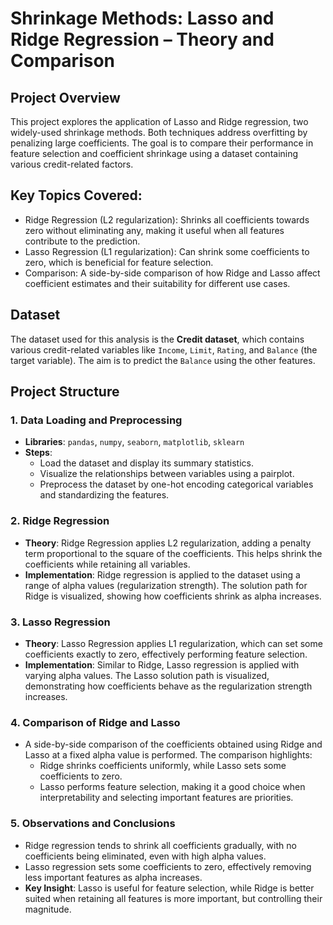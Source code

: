 # Shrinkage Methods: Lasso and Ridge Regression – Theory and Comparison

## Project Overview
This project explores the application of Lasso and Ridge regression, two widely-used shrinkage methods. Both techniques address overfitting by penalizing large coefficients. The goal is to compare their performance in feature selection and coefficient shrinkage using a dataset containing various credit-related factors.

## Key Topics Covered:
- Ridge Regression (L2 regularization): Shrinks all coefficients towards zero without eliminating any, making it useful when all features contribute to the prediction.
- Lasso Regression (L1 regularization): Can shrink some coefficients to zero, which is beneficial for feature selection.
- Comparison: A side-by-side comparison of how Ridge and Lasso affect coefficient estimates and their suitability for different use cases.

## Dataset
The dataset used for this analysis is the **Credit dataset**, which contains various credit-related variables like `Income`, `Limit`, `Rating`, and `Balance` (the target variable). The aim is to predict the `Balance` using the other features.

## Project Structure

### 1. Data Loading and Preprocessing
- **Libraries**: `pandas`, `numpy`, `seaborn`, `matplotlib`, `sklearn`
- **Steps**:
  - Load the dataset and display its summary statistics.
  - Visualize the relationships between variables using a pairplot.
  - Preprocess the dataset by one-hot encoding categorical variables and standardizing the features.

### 2. Ridge Regression
- **Theory**: Ridge Regression applies L2 regularization, adding a penalty term proportional to the square of the coefficients. This helps shrink the coefficients while retaining all variables.
- **Implementation**: Ridge regression is applied to the dataset using a range of alpha values (regularization strength). The solution path for Ridge is visualized, showing how coefficients shrink as alpha increases.

### 3. Lasso Regression
- **Theory**: Lasso Regression applies L1 regularization, which can set some coefficients exactly to zero, effectively performing feature selection.
- **Implementation**: Similar to Ridge, Lasso regression is applied with varying alpha values. The Lasso solution path is visualized, demonstrating how coefficients behave as the regularization strength increases.

### 4. Comparison of Ridge and Lasso
- A side-by-side comparison of the coefficients obtained using Ridge and Lasso at a fixed alpha value is performed. The comparison highlights:
  - Ridge shrinks coefficients uniformly, while Lasso sets some coefficients to zero.
  - Lasso performs feature selection, making it a good choice when interpretability and selecting important features are priorities.

### 5. Observations and Conclusions
- Ridge regression tends to shrink all coefficients gradually, with no coefficients being eliminated, even with high alpha values.
- Lasso regression sets some coefficients to zero, effectively removing less important features as alpha increases.
- **Key Insight**: Lasso is useful for feature selection, while Ridge is better suited when retaining all features is more important, but controlling their magnitude.
